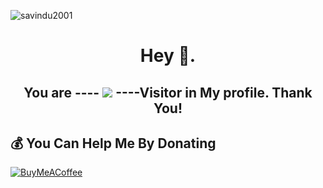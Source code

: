 
![savindu2001](https://user-images.githubusercontent.com/76149334/230135518-21cb77c8-fa5e-4559-b996-5da8ad5f8dc1.png)

<h1 align="center">Hey 👋.</h1>

###


<h2 align="center">You are ---- <img src="https://profile-counter.glitch.me/Sa/count.svg?"  /> ----Visitor in My profile. Thank You! </h2>

###

###

  ## 💰 You Can Help Me By Donating

  [![BuyMeACoffee](https://img.shields.io/badge/Buy%20Me%20a%20Coffee-ffdd00?style=for-the-badge&logo=buy-me-a-coffee&logoColor=black)](https://www.buymeacoffee.com/savindusenz)


